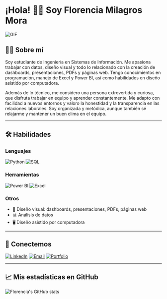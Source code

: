 # ¡Hola! 👋😊 Soy Florencia Milagros Mora

![GIF](https://media4.giphy.com/media/v1.Y2lkPTc5MGI3NjExZmdnOGxmMmYxbmFmcDN4YmpsOW1jamZwZTE3ZnQ1eTI4NnF2Y25rMyZlcD12MV9pbnRlcm5hbF9naWZfYnlfaWQmY3Q9Zw/wzJ67MJMk6UMM/giphy.gif)

## 🧑‍💻 Sobre mí
Soy estudiante de Ingeniería en Sistemas de Información. Me apasiona trabajar con datos, diseño visual y todo lo relacionado con la creación de dashboards, presentaciones, PDFs y páginas web. Tengo conocimientos en programación, manejo de Excel y Power BI, así como habilidades en diseño asistido por computadora.

Además de lo técnico, me considero una persona extrovertida y curiosa, que disfruta trabajar en equipo y aprender constantemente. Me adapto con facilidad a nuevos entornos y valoro la honestidad y la transparencia en las relaciones laborales. Soy organizada y metódica, aunque también sé relajarme y mantener un buen clima en el equipo.

---

## 🛠️ Habilidades
### Lenguajes
![Python](https://img.shields.io/badge/Python-FFD43B?style=for-the-badge&logo=python&logoColor=blue) ![SQL](https://img.shields.io/badge/SQL-4479A1?style=for-the-badge&logo=mysql&logoColor=white)

### Herramientas
![Power BI](https://img.shields.io/badge/Power%20BI-F2C811?style=for-the-badge&logo=power-bi&logoColor=black) ![Excel](https://img.shields.io/badge/Excel-217346?style=for-the-badge&logo=microsoft-excel&logoColor=white)

### Otros
- 🎨 Diseño visual: dashboards, presentaciones, PDFs, páginas web  
- 📊 Análisis de datos  
- 🖥️ Diseño asistido por computadora  

---

## 🔗 Conectemos
[![LinkedIn](https://img.shields.io/badge/LinkedIn-0A66C2?style=flat&logo=linkedin&logoColor=white)](https://www.linkedin.com/in/florm01) [![Email](https://img.shields.io/badge/Email-D14836?style=flat&logo=gmail&logoColor=white)](mailto:mora.florencia.m@gmail.com) [![Portfolio](https://img.shields.io/badge/Portfolio-FF7F50?style=flat&logo=google-chrome&logoColor=white)](https://florenciamilagrosmora.netlify.app/)

---

## 📈 Mis estadísticas en GitHub
![Florencia's GitHub stats](https://github-readme-stats.vercel.app/api?username=moraflorencia&show_icons=true&theme=radical)

<!--
**moraflorencia/moraflorencia** is a ✨ _special_ ✨ repository because its `README.md` (this file) appears on your GitHub profile.

Here are some ideas to get you started:

- 🔭 I’m currently working on ...
- 🌱 I’m currently learning ...
- 👯 I’m looking to collaborate on ...
- 🤔 I’m looking for help with ...
- 💬 Ask me about ...
- 📫 How to reach me: ...
- 😄 Pronouns: ...
- ⚡ Fun fact: ...
-->
